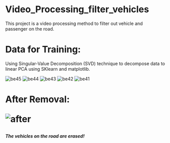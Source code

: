 # Video_Processing_filter_vehicles 
This project is a video processing method to filter out vehicle and passenger on the road.
<h1>Data for Training:</h1>
Using Singular-Value Decomposition (SVD) technique to decompose data to linear PCA using SKlearn and matplotlib.

![be45](https://user-images.githubusercontent.com/49478754/205113898-0e33afc8-9aaa-4ba6-94d5-eec8ab92cd2f.png)
![be44](https://user-images.githubusercontent.com/49478754/205113633-2ee2afde-46f4-45c0-8208-496eb851897e.png)
![be43](https://user-images.githubusercontent.com/49478754/205113626-0eb698e8-11cd-4030-bfbc-d0a069e18987.png)
![be42](https://user-images.githubusercontent.com/49478754/205113614-307a07d4-d5f7-4bf4-b632-3be808ce9b4c.png)
![be41](https://user-images.githubusercontent.com/49478754/205113609-d357bf84-7407-45f0-a4f2-95e39a815278.png)
<h1>After Removal: 
  
![after](https://user-images.githubusercontent.com/49478754/205113820-1da073c2-8d92-4b17-a75e-914e5e718f36.png)

  <h5>The vehicles on the road are erased!</h5>
 
